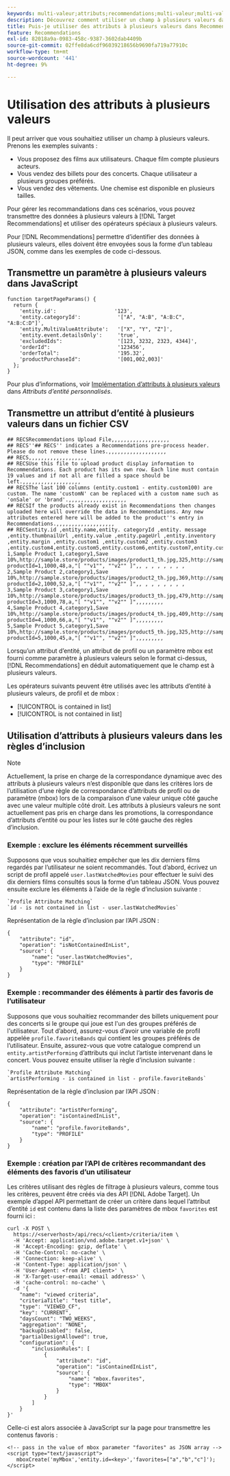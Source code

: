 ```yaml
---
keywords: multi-valeur;attributs;recommendations;multi-valeur;multi-valeur;multi-valeur
description: Découvrez comment utiliser un champ à plusieurs valeurs dans à l [!DNL Target Recommendations] aide d’opérateurs spéciaux à plusieurs valeurs.
title: Puis-je utiliser des attributs à plusieurs valeurs dans Recommendations ?
feature: Recommendations
exl-id: 82018a9a-0983-458c-9387-3602dab4409b
source-git-commit: 02ffe8da6cdf96039218656b9690fa719a77910c
workflow-type: tm+mt
source-wordcount: '441'
ht-degree: 9%

---
```


# Utilisation des attributs à plusieurs valeurs

Il peut arriver que vous souhaitiez utiliser un champ à plusieurs valeurs. Prenons les exemples suivants :

* Vous proposez des films aux utilisateurs. Chaque film compte plusieurs acteurs.
* Vous vendez des billets pour des concerts. Chaque utilisateur a plusieurs groupes préférés.
* Vous vendez des vêtements. Une chemise est disponible en plusieurs tailles.

Pour gérer les recommandations dans ces scénarios, vous pouvez transmettre des données à plusieurs valeurs à [!DNL Target Recommendations] et utiliser des opérateurs spéciaux à plusieurs valeurs.

Pour [!DNL Recommendations] permettre d’identifier des données à plusieurs valeurs, elles doivent être envoyées sous la forme d’un tableau JSON, comme dans les exemples de code ci-dessous.

## Transmettre un paramètre à plusieurs valeurs dans JavaScript

```
function targetPageParams() { 
  return { 
    'entity.id':                   '123', 
    'entity.categoryId':            '["A", "A:B", "A:B:C", "A:B:C:D"]',        
    'entity.MultiValueAttribute':   '["X", "Y", "Z"]', 
    'entity.event.detailsOnly':     'true', 
    'excludedIds":                  '[123, 3232, 2323, 4344]', 
    'orderId":                      '123456', 
    'orderTotal":                   '195.32', 
    'productPurchaseId":            '[001,002,003]' 
  }; 
}
```

Pour plus d’informations, voir [Implémentation d’attributs à plusieurs valeurs](/help/main/c-recommendations/c-products/custom-entity-attributes.md#section_80FEFE49E8AF415D99B739AA3CBA2A14) dans *Attributs d’entité personnalisés*.

## Transmettre un attribut d’entité à plusieurs valeurs dans un fichier CSV

```
## RECSRecommendations Upload File,,,,,,,,,,,,,,,,,,,
## RECS''## RECS'' indicates a Recommendations pre-process header. Please do not remove these lines.,,,,,,,,,,,,,,,,,,,
## RECS,,,,,,,,,,,,,,,,,,,
## RECSUse this file to upload product display information to Recommendations. Each product has its own row. Each line must contain 19 values and if not all are filled a space should be left.,,,,,,,,,,,,,,,,,,,
## RECSThe last 100 columns (entity.custom1 - entity.custom100) are custom. The name 'customN' can be replaced with a custom name such as 'onSale' or 'brand'.,,,,,,,,,,,,,,,,,,,
## RECSIf the products already exist in Recommendations then changes uploaded here will override the data in Recommendations. Any new attributes entered here will be added to the product''s entry in Recommendations.,,,,,,,,,,,,,,,,,,,
## RECSentity.id ,entity.name,entity. categoryId ,entity. message ,entity.thumbnailUrl ,entity.value ,entity.pageUrl ,entity.inventory ,entity.margin ,entity.custom1 ,entity.custom2 ,entity.custom3 ,entity.custom4,entity.custom5,entity.custom6,entity.custom7,entity.custom8,entity.custom9,entity.custom10,
1,Sample Product 1,category1,Save 10%,http://sample.store/products/images/product1_th.jpg,325,http://sample.store/products/product_detail.jsp?productId=1,1000,48,a,"[ ""v1"", ""v2"" ]",, , , , , , , ,
2,Sample Product 2,category1,Save 10%,http://sample.store/products/images/product2_th.jpg,369,http://sample.store/products/product_detail.jsp?productId=2,1000,52,a,"[ ""v1"", ""v2"" ]",, , , , , , , ,
3,Sample Product 3,category1,Save 10%,http://sample.store/products/images/product3_th.jpg,479,http://sample.store/products/product_detail.jsp?productId=3,1000,78,a,"[ ""v1"", ""v2"" ]",,,,,,,,,
4,Sample Product 4,category1,Save 10%,http://sample.store/products/images/product4_th.jpg,409,http://sample.store/products/product_detail.jsp?productId=4,1000,66,a,"[ ""v1"", ""v2"" ]",,,,,,,,,
5,Sample Product 5,category1,Save 10%,http://sample.store/products/images/product5_th.jpg,325,http://sample.store/products/product_detail.jsp?productId=5,1000,45,a,"[ ""v1"", ""v2"" ]",,,,,,,,, 
```

Lorsqu’un attribut d’entité, un attribut de profil ou un paramètre mbox est fourni comme paramètre à plusieurs valeurs selon le format ci-dessus, [!DNL Recommendations] en déduit automatiquement que le champ est à plusieurs valeurs.

Les opérateurs suivants peuvent être utilisés avec les attributs d’entité à plusieurs valeurs, de profil et de mbox :

* [!UICONTROL is contained in list]
* [!UICONTROL is not contained in list]

## Utilisation d’attributs à plusieurs valeurs dans les règles d’inclusion

>[!NOTE]
>
>Actuellement, la prise en charge de la correspondance dynamique avec des attributs à plusieurs valeurs n’est disponible que dans les critères lors de l’utilisation d’une règle de correspondance d’attributs de profil ou de paramètre (mbox) lors de la comparaison d’une valeur unique côté gauche avec une valeur multiple côté droit. Les attributs à plusieurs valeurs ne sont actuellement pas pris en charge dans les promotions, la correspondance d’attributs d’entité ou pour les listes sur le côté gauche des règles d’inclusion.

### Exemple : exclure les éléments récemment surveillés

Supposons que vous souhaitiez empêcher que les dix derniers films regardés par l’utilisateur ne soient recommandés. Tout d’abord, écrivez un script de profil appelé `user.lastWatchedMovies` pour effectuer le suivi des dix derniers films consultés sous la forme d’un tableau JSON. Vous pouvez ensuite exclure les éléments à l’aide de la règle d’inclusion suivante :

```
`Profile Attribute Matching`
`id - is not contained in list - user.lastWatchedMovies`
```

Représentation de la règle d’inclusion par l’API JSON :

```
{
    "attribute": "id",
    "operation": "isNotContainedInList",
    "source": {
        "name": "user.lastWatchedMovies",
        "type": "PROFILE"
    }
} 
```

### Exemple : recommander des éléments à partir des favoris de l’utilisateur

Supposons que vous souhaitiez recommander des billets uniquement pour des concerts si le groupe qui joue est l&#39;un des groupes préférés de l&#39;utilisateur. Tout d’abord, assurez-vous d’avoir une variable de profil appelée `profile.favoriteBands` qui contient les groupes préférés de l’utilisateur. Ensuite, assurez-vous que votre catalogue comprend un `entity.artistPerforming` d’attributs qui inclut l’artiste intervenant dans le concert. Vous pouvez ensuite utiliser la règle d’inclusion suivante :

```
`Profile Attribute Matching`
`artistPerforming - is contained in list - profile.favoriteBands`
```

Représentation de la règle d’inclusion par l’API JSON :

```
{
    "attribute": "artistPerforming",
    "operation": "isContainedInList",
    "source": {
        "name": "profile.favoriteBands",
        "type": "PROFILE"
    }
}
```

### Exemple : création par l’API de critères recommandant des éléments des favoris d’un utilisateur

Les critères utilisant des règles de filtrage à plusieurs valeurs, comme tous les critères, peuvent être créés via des API [!DNL Adobe Target]. Un exemple d’appel API permettant de créer un critère dans lequel l’attribut d’entité `id` est contenu dans la liste des paramètres de mbox `favorites` est fourni ici :

```
curl -X POST \
  https://<serverhost>/api/recs/<client>/criteria/item \
  -H 'Accept: application/vnd.adobe.target.v1+json' \
  -H 'Accept-Encoding: gzip, deflate' \
  -H 'Cache-Control: no-cache' \
  -H 'Connection: keep-alive' \
  -H 'Content-Type: application/json' \
  -H 'User-Agent: <from API client>' \
  -H 'X-Target-user-email: <email address>' \
  -H 'cache-control: no-cache' \
  -d '{
    "name": "viewed criteria",
    "criteriaTitle": "test title",
    "type": "VIEWED_CF",
    "key": "CURRENT",
    "daysCount": "TWO_WEEKS",
    "aggregation": "NONE",
    "backupDisabled": false,
    "partialDesignAllowed": true,
    "configuration": {
        "inclusionRules": [
            {
                "attribute": "id",
                "operation": "isContainedInList",
                "source": {
                    "name": "mbox.favorites",
                    "type": "MBOX"
                }
            }
        ]
    }
}'
```

Celle-ci est alors associée à JavaScript sur la page pour transmettre les contenus favoris :

```
<!-- pass in the value of mbox parameter "favorites" as JSON array -->
<script type="text/javascript">
   mboxCreate('myMbox','entity.id=<key>','favorites=["a","b","c"]');
</script>
```
